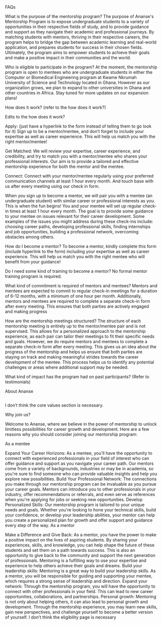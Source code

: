FAQs


What is the purpose of the mentorship program?
The purpose of Ananse's Mentorship Program is to expose undergraduate students to a variety of opportunities in their respective fields of study, and to provide guidance and support as they navigate their academic and professional journeys. By matching students with mentors, thriving in their respective careers, the program helps to bridge the gap between academic learning and real-world application, and prepares students for success in their chosen fields. Ultimately, the program aims to empower students to achieve their goals and make a positive impact in their communities and the world.


Who is eligible to participate in the program?
At the moment, the mentorship program is open to mentees who are undergraduate students in either the Computer or Biomedical Engineering program at Kwame Nkrumah University of Science and Technology located in Ghana. However as our organization grows, we plan to expand to other universities in Ghana and other countries in Africa. Stay tuned for more updates on our expansion plans!


How does it work?
(refer to the how does it work?)

Edits to the how does it work?

Apply: (just have a hyperlink to the form instead of telling them to go look for it) Sign up to be a mentor/mentee, and don’t forget to include your expertise as well as career experience. This will help us match you with the right mentor/mentee!


Get Matched: We will review your expertise, career experience, and credibility, and try to match you with a mentor/mentee who shares your professional interests. Our aim is to provide a tailored and effective mentorship experience for both the mentor and the mentee.


Connect: Connect with your mentor/mentee regularly using your preferred communication channels at least 1 hour every month. And touch base with us after every meeting using our check in form.


When you sign up to become a mentor, we will pair you with a mentee (an undergraduate student) with similar career or professional interests as you. This is when the fun begins! You and your mentee will set up regular check-in times at least 1 hour every month. The goal is to provide some guidance to your mentee on issues relevant for their career development. Some examples of the issues you might address during these check-ins include: choosing career paths, developing professional skills, finding internships and job opportunities, building a professional network, overcoming obstacles among others.


How do I become a mentor?
To become a mentor, kindly complete this form (include hyperlink to the form) including your expertise as well as career experience. This will help us match you with the right mentee who will benefit from your guidance!


Do I need some kind of training to become a mentor?
No formal mentor training program is required. 


What kind of commitment is required of mentors and mentees?
Mentors and mentees are expected to commit to regular check-in meetings for a duration of 6-12 months, with a minimum of one hour per month. Additionally, mentors and mentees are required to complete a separate check-in form after every meeting. This ensures that both parties are actively engaged and making progress


How are the mentorship meetings structured?
The structure of each mentorship meeting is entirely up to the mentor/mentee pair and is not supervised. This allows for a personalized approach to the mentorship experience, as each pair can tailor their meetings to fit their specific needs and goals. However, we do require mentors and mentees to complete a separate check-in form after every meeting. This gives us an idea about the progress of the mentorship and helps us ensure that both parties are staying on track and making meaningful strides towards the career development of the mentee. This process helps us to identify any potential challenges or areas where additional support may be needed.


What kind of impact has the program had on past participants?
(Refer to testimonials)



About Ananse

##







I don’t think the core values section is necessary.



Why join us?


Welcome to Ananse, where we believe in the power of mentorship to unlock limitless possibilities for career growth and development. Here are a few reasons why you should consider joining our mentorship program:

As a mentee

Expand Your Career Horizons: As a mentee, you'll have the opportunity to connect with experienced professionals in your field of interest who can offer guidance and support as you navigate your career path. Our mentors come from a variety of backgrounds, industries or may be in academia, so you're sure to find someone who can provide valuable insights and help you explore new possibilities.
Build Your Professional Network: The connections you make through our mentorship program can be invaluable as you pursue your career goals. Mentors can introduce you to other professionals in your industry, offer recommendations or referrals, and even serve as references when you're applying for jobs or seeking new opportunities.
Develop Personalized Skills: Our mentorship program is tailored to your unique needs and goals. Whether you're looking to hone your technical skills, build your confidence, or develop your leadership abilities, your mentor can help you create a personalized plan for growth and offer support and guidance every step of the way.
As a mentor

Make a Difference and Give Back: As a mentor, you have the power to make a positive impact on the lives of aspiring students. By sharing your experiences, skills, and knowledge, you can help shape the future of these students and set them on a path towards success. This is also an opportunity to give back to the community and support the next generation of professionals. Mentoring is a fulfilling way to use your expertise and experience to help others achieve their goals and dreams.
Build your leadership skills: Mentoring is a great way to build your leadership skills. As a mentor, you will be responsible for guiding and supporting your mentee, which requires a strong sense of leadership and direction.
Expand your network: Through the mentorship program, you will have the opportunity to connect with other professionals in your field. This can lead to new career opportunities, collaborations, and partnerships.
Personal growth: Mentoring is not only about helping others, it can also lead to personal growth and development. Through the mentorship experience, you may learn new skills, gain new perspectives, and challenge yourself to become a better version of yourself.
I don’t think the eligibility page is necessary